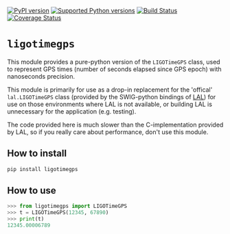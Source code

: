 [![PyPI version](https://badge.fury.io/py/ligotimegps.svg)](http://badge.fury.io/py/ligotimegps) 
[![Supported Python versions](https://img.shields.io/pypi/pyversions/ligotimegps.svg)](https://travis-ci.org/lscsoft/ligotimegps)
[![Build Status](https://travis-ci.org/lscsoft/ligotimegps.svg?branch=master)](https://travis-ci.org/lscsoft/ligotimegps)
[![Coverage Status](https://coveralls.io/repos/github/lscsoft/ligotimegps/badge.svg?branch=master)](https://coveralls.io/github/lscsoft/ligotimegps?branch=master)

# `ligotimegps`

This module provides a pure-python version of the `LIGOTimeGPS` class, used to represent GPS times (number of seconds elapsed since GPS epoch) with nanoseconds precision.

This module is primarily for use as a drop-in replacement for the 'offical' `lal.LIGOTimeGPS` class (provided by the SWIG-python bindings of [LAL](//wiki.ligo.org/DASWG/LALSuite)) for use on those environments where LAL is not available, or building LAL is unnecessary for the application (e.g. testing).

The code provided here is much slower than the C-implementation provided by LAL, so if you really care about performance, don't use this module.

## How to install

```bash
pip install ligotimegps
```

## How to use

```python
>>> from ligotimegps import LIGOTimeGPS
>>> t = LIGOTimeGPS(12345, 67890)
>>> print(t)
12345.00006789
```

